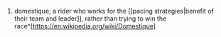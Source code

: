 1. domestique; a rider who works for the [[pacing strategies|benefit of their team and leader]], rather than trying to win the race^[https://en.wikipedia.org/wiki/Domestique]